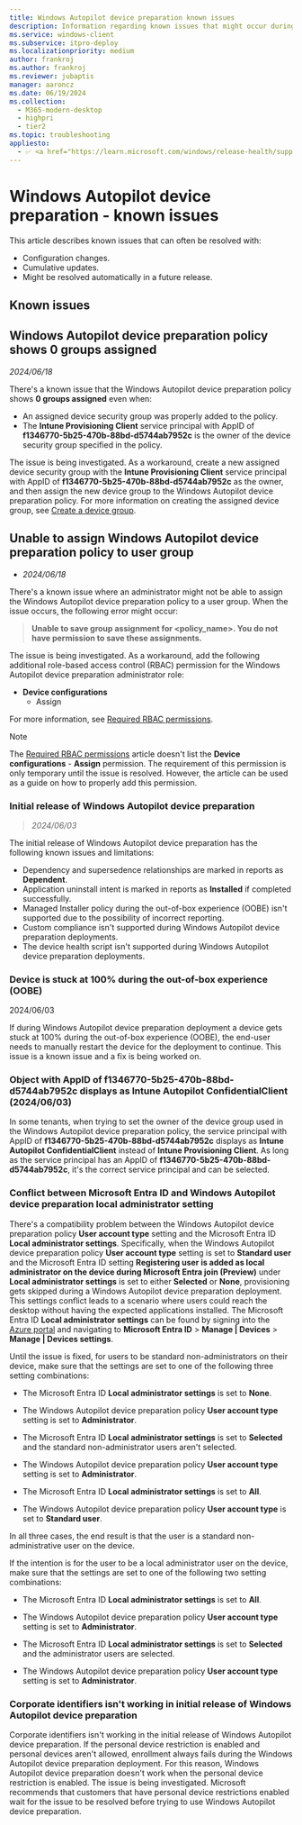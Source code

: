 ```yaml
---
title: Windows Autopilot device preparation known issues
description: Information regarding known issues that might occur during a Windows Autopilot device preparation deployment.
ms.service: windows-client
ms.subservice: itpro-deploy
ms.localizationpriority: medium
author: frankroj
ms.author: frankroj
ms.reviewer: jubaptis
manager: aaroncz
ms.date: 06/19/2024
ms.collection:
  - M365-modern-desktop
  - highpri
  - tier2
ms.topic: troubleshooting
appliesto:
  - ✅ <a href="https://learn.microsoft.com/windows/release-health/supported-versions-windows-client" target="_blank">Windows 11</a>
---
```


# Windows Autopilot device preparation - known issues

This article describes known issues that can often be resolved with:

- Configuration changes.
- Cumulative updates.
- Might be resolved automatically in a future release.

## Known issues

## Windows Autopilot device preparation policy shows 0 groups assigned

*2024/06/18*

There's a known issue that the Windows Autopilot device preparation policy shows **0 groups assigned** even when:

- An assigned device security group was properly added to the policy.
- The **Intune Provisioning Client** service principal with AppID of **f1346770-5b25-470b-88bd-d5744ab7952c** is the owner of the device security group specified in the policy.

The issue is being investigated. As a workaround, create a new assigned device security group with the **Intune Provisioning Client** service principal with AppID of **f1346770-5b25-470b-88bd-d5744ab7952c** as the owner, and then assign the new device group to the Windows Autopilot device preparation policy. For more information on creating the assigned device group, see [Create a device group](tutorial/user-driven/entra-join-device-group.md#create-a-device-group).

## Unable to assign Windows Autopilot device preparation policy to user group

- *2024/06/18*

There's a known issue where an administrator might not be able to assign the Windows Autopilot device preparation policy to a user group. When the issue occurs, the following error might occur:

> **Unable to save group assignment for <policy_name>. You do not have permission to save these assignments.**

The issue is being investigated. As a workaround, add the following additional role-based access control (RBAC) permission for the Windows Autopilot device preparation administrator role:

- **Device configurations**
  - Assign

For more information, see [Required RBAC permissions](requirements.md?tabs=rbac#required-rbac-permissions).

> [!NOTE]
>
> The [Required RBAC permissions](requirements.md?tabs=rbac#required-rbac-permissions) article doesn't list the **Device configurations** - **Assign** permission. The requirement of this permission is only temporary until the issue is resolved. However, the article can be used as a guide on how to properly add this permission.

### Initial release of Windows Autopilot device preparation

> *2024/06/03*

The initial release of Windows Autopilot device preparation has the following known issues and limitations:

- Dependency and supersedence relationships are marked in reports as **Dependent**.
- Application uninstall intent is marked in reports as **Installed** if completed successfully.
- Managed Installer policy during the out-of-box experience (OOBE) isn't supported due to the possibility of incorrect reporting.
- Custom compliance isn't supported during Windows Autopilot device preparation deployments.
- The device health script isn't supported during Windows Autopilot device preparation deployments.

### Device is stuck at 100% during the out-of-box experience (OOBE)

2024/06/03

If during Windows Autopilot device preparation deployment a device gets stuck at 100% during the out-of-box experience (OOBE), the end-user needs to manually restart the device for the deployment to continue. This issue is a known issue and a fix is being worked on.

### Object with AppID of f1346770-5b25-470b-88bd-d5744ab7952c displays as Intune Autopilot ConfidentialClient (2024/06/03)

In some tenants, when trying to set the owner of the device group used in the Windows Autopilot device preparation policy, the service principal with AppID of **f1346770-5b25-470b-88bd-d5744ab7952c** displays as **Intune Autopilot ConfidentialClient** instead of **Intune Provisioning Client**. As long as the service principal has an AppID of **f1346770-5b25-470b-88bd-d5744ab7952c**, it's the correct service principal and can be selected.

### Conflict between Microsoft Entra ID and Windows Autopilot device preparation local administrator setting

There's a compatibility problem between the Windows Autopilot device preparation policy **User account type** setting and the Microsoft Entra ID **Local administrator settings**. Specifically, when the Windows Autopilot device preparation policy **User account type** setting is set to **Standard user** and the Microsoft Entra ID setting **Registering user is added as local administrator on the device during Microsoft Entra join (Preview)** under **Local administrator settings** is set to either **Selected** or **None**, provisioning gets skipped during a Windows Autopilot device preparation deployment. This settings conflict leads to a scenario where users could reach the desktop without having the expected applications installed. The Microsoft Entra ID **Local administrator settings** can be found by signing into the [Azure portal](https://portal.azure.com/) and navigating to **Microsoft Entra ID** > **Manage | Devices** > **Manage | Devices settings**.

Until the issue is fixed, for users to be standard non-administrators on their device, make sure that the settings are set to one of the following three setting combinations:

- The Microsoft Entra ID **Local administrator settings** is set to **None**.
- The Windows Autopilot device preparation policy **User account type** setting is set to **Administrator**.

- The Microsoft Entra ID **Local administrator settings** is set to **Selected** and the standard non-administrator users aren't selected.
- The Windows Autopilot device preparation policy **User account type** setting is set to **Administrator**.

- The Microsoft Entra ID **Local administrator settings** is set to **All**.
- The Windows Autopilot device preparation policy **User account type** is set to **Standard user**.

In all three cases, the end result is that the user is a standard non-administrative user on the device.

If the intention is for the user to be a local administrator user on the device, make sure that the settings are set to one of the following two setting combinations:

- The Microsoft Entra ID **Local administrator settings** is set to **All**.
- The Windows Autopilot device preparation policy **User account type** setting is set to **Administrator**.

- The Microsoft Entra ID **Local administrator settings** is set to **Selected** and the administrator users are selected.
- The Windows Autopilot device preparation policy **User account type** setting is set to **Administrator**.

### Corporate identifiers isn't working in initial release of Windows Autopilot device preparation

Corporate identifiers isn't working in the initial release of Windows Autopilot device preparation. If the personal device restriction is enabled and personal devices aren't allowed, enrollment always fails during the Windows Autopilot device preparation deployment. For this reason, Windows Autopilot device preparation doesn't work when the personal device restriction is enabled. The issue is being investigated. Microsoft recommends that customers that have personal device restrictions enabled wait for the issue to be resolved before trying to use Windows Autopilot device preparation.
